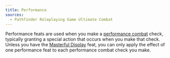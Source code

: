 ```yaml
---
title: Performance
sources:
  - Pathfinder Roleplaying Game Ultimate Combat
---
```


Performance feats are used when you make a [performance combat](/systems/performance-combat/) check, typically granting a special action that occurs when you make that check. Unless you have the [Masterful Display](/feats/masterful-display/) feat, you can only apply the effect of one performance feat to each performance combat check you make.
